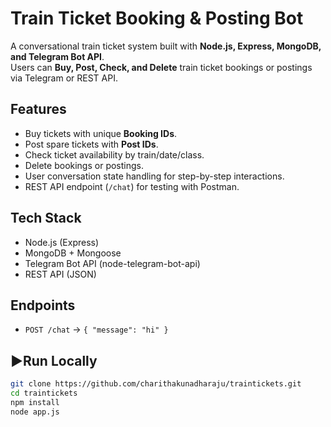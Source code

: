 # Train Ticket Booking & Posting Bot

A conversational train ticket system built with **Node.js, Express, MongoDB, and Telegram Bot API**.  
Users can **Buy, Post, Check, and Delete** train ticket bookings or postings via Telegram or REST API.

## Features
- Buy tickets with unique **Booking IDs**.
- Post spare tickets with **Post IDs**.
- Check ticket availability by train/date/class.
- Delete bookings or postings.
- User conversation state handling for step-by-step interactions.
- REST API endpoint (`/chat`) for testing with Postman.

## Tech Stack
- Node.js (Express)
- MongoDB + Mongoose
- Telegram Bot API (node-telegram-bot-api)
- REST API (JSON)

## Endpoints
- `POST /chat` → `{ "message": "hi" }`

## ▶Run Locally
```bash
git clone https://github.com/charithakunadharaju/traintickets.git
cd traintickets
npm install
node app.js
